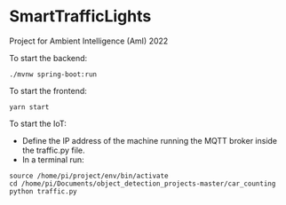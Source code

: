 # SmartTrafficLights
Project for Ambient Intelligence (AmI) 2022

To start the backend:

``` 
./mvnw spring-boot:run
```

To start the frontend:

```
yarn start
```

To start the IoT:

- Define the IP address of the machine running the MQTT broker inside the traffic.py file.
- In a terminal run:
```
source /home/pi/project/env/bin/activate
cd /home/pi/Documents/object_detection_projects-master/car_counting
python traffic.py
```
